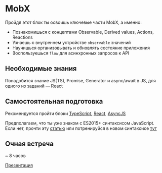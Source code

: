 # MobX

Пройдя этот блок ты освоишь ключевые части MobX, а именно:

- Познакомишься с концептами Observable, Derived values, Actions, Reactions
- Узнаешь о внутреннем устройстве `observable` значений
- Научишься организовывать и обновлять состояние приложения
- Воспользуешься `flow` для асинхронных запросов к API

## Необходимые знания

Понадобится знание JS(TS), Promise, Generator и async/await в JS, для одного из заданий — React

## Самостоятельная подготовка

Рекомендуется пройти блоки [TypeScript](https://github.com/kontur-courses/typescript), [React](https://github.com/kontur-courses/react), [AsyncJS](https://github.com/kontur-courses/async-js)

Предполагаем, что ты уже знаком с ES2015+ синтаксисом JavaScript. Если нет, прочти эту [статью](http://www.js-craft.io/blog/10-The-10-min-ES6-course-for-the-beginner-React-Developer/) или потренируйся в новом синтаксисе [тут](http://es6katas.org/)

## Очная встреча

~ 8 часов

[Презентация](https://kontur-web-courses.github.io/mobx/)
